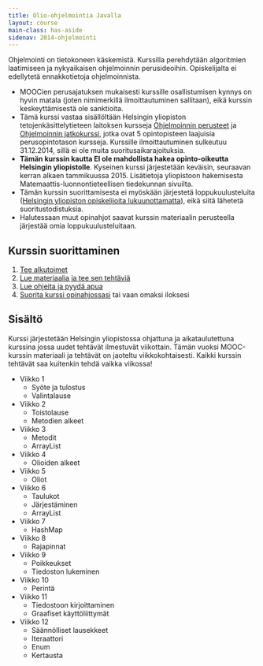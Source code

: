 ```yaml
---
title: Olio-ohjelmointia Javalla
layout: course
main-class: has-aside
sidenav: 2014-ohjelmointi
---
```

Ohjelmointi on tietokoneen käskemistä. Kurssilla perehdytään algoritmien laatimiseen ja nykyaikaisen ohjelmoinnin perusideoihin. Opiskelijalta ei edellytetä ennakkotietoja ohjelmoinnista.

- MOOCien perusajatuksen mukaisesti kurssille osallistumisen kynnys on hyvin matala (joten nimimerkillä ilmoittautuminen sallitaan), eikä kurssin keskeyttämisestä ole sanktioita. 
- Tämä kurssi vastaa sisällöltään Helsingin yliopiston tetojenkäsittelytieteen laitoksen kursseja [Ohjelmoinnin perusteet](http://www.cs.helsinki.fi/courses/581325/) ja [Ohjelmoinnin jatkokurssi](http://www.cs.helsinki.fi/courses/582103/), jotka ovat 5 opintopisteen laajuisia perusopintotason kursseja. Kurssille ilmoittautuminen sulkeutuu 31.12.2014, sillä ei ole muita suoritusaikarajoituksia.
- **Tämän kurssin kautta EI ole mahdollista hakea opinto-oikeutta Helsingin yliopistolle**. Kyseinen kurssi järjestetään keväisin, seuraavan kerran alkaen tammikuussa 2015. Lisätietoja yliopistoon hakemisesta Matemaattis-luonnontieteellisen tiedekunnan sivuilta.
- Tämän kurssin suorittamisesta ei myöskään järjestetä loppukuulusteluita ([Helsingin yliopiston opiskelijoita lukuunottamatta](hy-opiskelijoille.html)), eikä siitä lähetetä suoritustodistuksia.
- Halutessaan muut opinahjot saavat kurssin materiaalin perusteella järjestää omia loppukuulusteluitaan.

## Kurssin suorittaminen

1. [Tee alkutoimet](ilmoittautuminen-ja-alkutoimet.html)
2. [Lue materiaalia ja tee sen tehtäviä](http://2014-ohjelmointi.mooc.fi/)
3. [Lue ohjeita ja pyydä apua](ohjeita.html)
4. [Suorita kurssi opinahjossasi](tiedoksi-opettajille.html) tai vaan omaksi iloksesi

## Sisältö

Kurssi järjestetään Helsingin yliopistossa ohjattuna ja aikataulutettuna kurssina jossa uudet tehtävät ilmestuvät viikottain. Tämän vuoksi MOOC-kurssin materiaali ja tehtävät on jaoteltu viikkokohtaisesti. Kaikki kurssin tehtävät saa kuitenkin tehdä vaikka viikossa!

- Viikko 1
	- Syöte ja tulostus
	- Valintalause
- Viikko 2
	- Toistolause
	- Metodien alkeet
- Viikko 3
	- Metodit
	- ArrayList
- Viikko 4
	- Olioiden alkeet
- Viikko 5
	- Oliot
- Viikko 6
	- Taulukot
	- Järjestäminen
	- ArrayList
- Viikko 7
	- HashMap
- Viikko 8
	- Rajapinnat
- Viikko 9
	- Poikkeukset
	- Tiedoston lukeminen
- Viikko 10
	- Perintä
- Viikko 11
	- Tiedostoon kirjoittaminen
	- Graafiset käyttöliittymät
- Viikko 12
	- Säännölliset lausekkeet
	- Iteraattori
	- Enum
	- Kertausta

